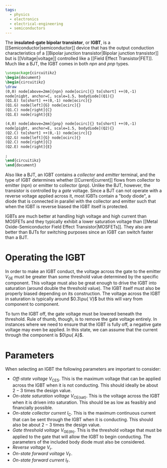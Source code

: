 ```yaml
---
tags:
  - physics
  - electronics
  - electrical-engineering
  - semiconductors
---
```

The **insulated-gate bipolar transistor**, or **IGBT**, is a [[Semiconductor|semiconductor]] device that has the output conduction characteristics of a [[Bipolar junction transistor|Bipolar junction transistor]] but is [[Voltage|voltage]] controlled like a [[Field Effect Transistor|FET]].  Much like a BJT, the IGBT comes in both *npn* and *pnp* types. 
```tikz
\usepackage{circuitikz}
\begin{document}
\begin{circuitikz}
\draw
(0,0) node[above=2mm]{npn} node[ocirc]{} to[short] ++(0,-1)
node[nigbt, anchor=C, scale=1.5, bodydiode](Q1){}
(Q1.E) to[short] ++(0,-1) node[ocirc]{}
(Q1.G) node[left]{G} node[ocirc]{}
(Q1.C) node[right]{C}
(Q1.E) node[right]{E}

(4,0) node[above=2mm]{pnp} node[ocirc]{} to[short] ++(0,-1)
node[pigbt, anchor=E, scale=1.5, bodydiode](Q2){}
(Q2.C) to[short] ++(0,-1) node[ocirc]{}
(Q2.G) node[left]{G} node[ocirc]{}
(Q2.C) node[right]{C}
(Q2.E) node[right]{E}

;
\end{circuitikz}
\end{document}
```
Also like a BJT, an IGBT contains a *collector* and *emitter* terminal, and the type of IGBT determines whether [[Current|current]] flows from collector to emitter (npn) or emitter to collector (pnp). Unlike the BJT, however, the transistor is controlled by a *gate* voltage. Since a BJT can not operate with a reverse voltage applied across it, most IGBTs contain a "body diode", a diode that is connected in parallel with the collector and emitter such that when the IGBT is reverse biased the IGBT itself is protected.

IGBTs are much better at handling high voltage and high current than MOSFETs and they typically exhibit a lower saturation voltage than [[Metal Oxide-Semiconductor Field Effect Transistor|MOSFETs]]. They also are better than BJTs for switching purposes since an IGBT can switch faster than a BJT. 
# Operating the IGBT
In order to make an IGBT conduct, the voltage across the gate to the emitter $V_{\text{GE}}$ must be greater than some threshold value determined by the specific component. This voltage must also be great enough to drive the IGBT into saturation (around double the threshold value). The IGBT itself must also be properly biased depending on its construction. The voltage across the IGBT in saturation is typically around $0.3\pu{ V}$ but this will vary from component to component. 

To turn the IGBT off, the gate voltage must be lowered beneath the threshold. Rule of thumb, though, is to remove the gate voltage entirely. In instances where we need to ensure that the IGBT is fully off, a negative gate voltage may even be applied. In this state, we can assume that the current through the component is $0\pu{ A}$. 
# Parameters
When selecting an IGBT the following parameters are important to consider:
- *Off-state voltage* $V_{\text{CES}}$. This is the maximum voltage that can be applied across the IGBT when it is not conducting. This should ideally be about $2-3$ times the design value.
- *On-state saturation voltage* $V_{\text{CE(sat)}}$. This is the voltage across the IGBT when it is driven into saturation. This should be as low as feasibly and financially possible.
- *On-state collector current* $I_{\text{C}}$. This is the maximum continuous current that can be sent through the IGBT when it is conducting. This should also be about $2-3$ times the design value.
- *Gate threshold voltage* $V_{\text{GE(th)}}$. This is the threshold voltage that must be applied to the gate that will allow the IGBT to begin conducting.
The parameters of the included body diode must also be considered.
- *Reverse voltage* $V_{\text{r}}$.
- *On-state forward voltage* $V_{\text{F}}$.
- *On-state forward current* $I_{\text{F}}$.